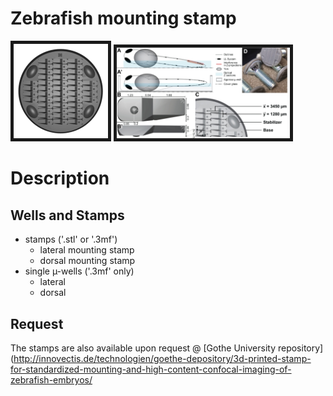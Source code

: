 # Zebrafish mounting stamp

<p float="centre">
  <img src="/v4_B_300.gif?raw=true" border="5" width=30% />
  <img src="/v4_B_fig1.jpg?raw=true" border="5" width=55% /> 
</p>

# Description

## Wells and Stamps

- stamps ('.stl' or '.3mf')
  + lateral mounting stamp
  + dorsal mounting stamp
- single µ-wells ('.3mf' only)
  + lateral
  + dorsal

## Request

The stamps are also available upon request @ [Gothe University repository](http://innovectis.de/technologien/goethe-depository/3d-printed-stamp-for-standardized-mounting-and-high-content-confocal-imaging-of-zebrafish-embryos/

